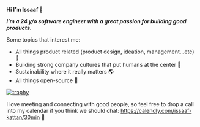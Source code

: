 **Hi I’m Issaaf 👾** 

***I’m a 24 y/o software engineer with a great passion for building good products.***

Some topics that interest me:
- All things product related (product design, ideation, management…etc) 📲
- Building strong company cultures that put humans at the center 👥
- Sustainability where it really matters 🌎
- All things open-source 📰

[![trophy](https://github-profile-trophy.vercel.app/?username=ryo-ma)](https://github.com/issaafalkattan/github-profile-trophy)



I love meeting and connecting with good people, so feel free to drop a call into my calendar if you think we should chat:
https://calendly.com/issaaf-kattan/30min 🤙


